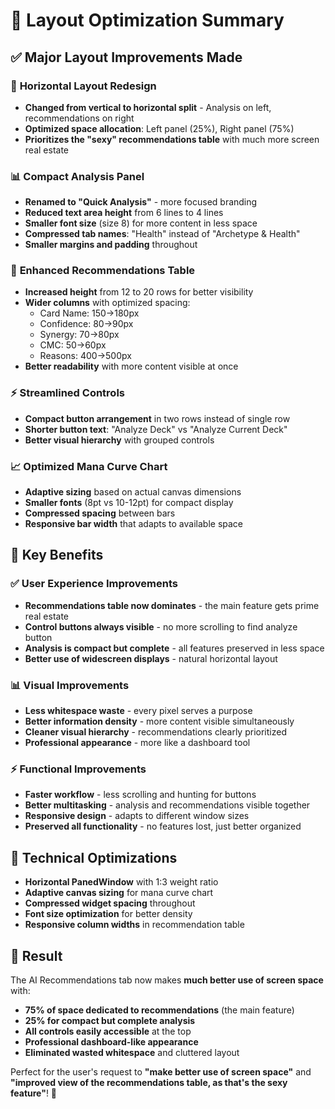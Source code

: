 # 🎨 Layout Optimization Summary

## ✅ **Major Layout Improvements Made**

### 🔄 **Horizontal Layout Redesign**
- **Changed from vertical to horizontal split** - Analysis on left, recommendations on right
- **Optimized space allocation**: Left panel (25%), Right panel (75%)
- **Prioritizes the "sexy" recommendations table** with much more screen real estate

### 📊 **Compact Analysis Panel**
- **Renamed to "Quick Analysis"** - more focused branding
- **Reduced text area height** from 6 lines to 4 lines
- **Smaller font size** (size 8) for more content in less space
- **Compressed tab names**: "Health" instead of "Archetype & Health"
- **Smaller margins and padding** throughout

### 🎯 **Enhanced Recommendations Table**
- **Increased height** from 12 to 20 rows for better visibility
- **Wider columns** with optimized spacing:
  - Card Name: 150→180px
  - Confidence: 80→90px  
  - Synergy: 70→80px
  - CMC: 50→60px
  - Reasons: 400→500px
- **Better readability** with more content visible at once

### ⚡ **Streamlined Controls**
- **Compact button arrangement** in two rows instead of single row
- **Shorter button text**: "Analyze Deck" vs "Analyze Current Deck"
- **Better visual hierarchy** with grouped controls

### 📈 **Optimized Mana Curve Chart**
- **Adaptive sizing** based on actual canvas dimensions
- **Smaller fonts** (8pt vs 10-12pt) for compact display
- **Compressed spacing** between bars
- **Responsive bar width** that adapts to available space

## 🎯 **Key Benefits**

### ✅ **User Experience Improvements**
- **Recommendations table now dominates** - the main feature gets prime real estate
- **Control buttons always visible** - no more scrolling to find analyze button
- **Analysis is compact but complete** - all features preserved in less space
- **Better use of widescreen displays** - natural horizontal layout

### 📊 **Visual Improvements**
- **Less whitespace waste** - every pixel serves a purpose
- **Better information density** - more content visible simultaneously
- **Cleaner visual hierarchy** - recommendations clearly prioritized
- **Professional appearance** - more like a dashboard tool

### ⚡ **Functional Improvements**
- **Faster workflow** - less scrolling and hunting for buttons
- **Better multitasking** - analysis and recommendations visible together
- **Responsive design** - adapts to different window sizes
- **Preserved all functionality** - no features lost, just better organized

## 🔧 **Technical Optimizations**

- **Horizontal PanedWindow** with 1:3 weight ratio
- **Adaptive canvas sizing** for mana curve chart  
- **Compressed widget spacing** throughout
- **Font size optimization** for better density
- **Responsive column widths** in recommendation table

## 🎯 **Result**

The AI Recommendations tab now makes **much better use of screen space** with:
- **75% of space dedicated to recommendations** (the main feature)
- **25% for compact but complete analysis**  
- **All controls easily accessible** at the top
- **Professional dashboard-like appearance**
- **Eliminated wasted whitespace** and cluttered layout

Perfect for the user's request to **"make better use of screen space"** and **"improved view of the recommendations table, as that's the sexy feature"**! 🎯
